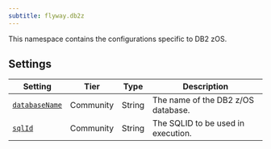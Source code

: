 ```yaml
---
subtitle: flyway.db2z
---
```


This namespace contains the configurations specific to DB2 zOS.

## Settings

| Setting                                                                                                          | Tier      | Type   | Description                        |
|------------------------------------------------------------------------------------------------------------------|-----------|--------|------------------------------------|
| [`databaseName`](<Configuration/Flyway Namespace/Flyway DB2 zOS Namespace/Flyway DB2 zOS Database Name Setting>) | Community | String | The name of the DB2 z/OS database. |
| [`sqlId`](<Configuration/Flyway Namespace/Flyway DB2 zOS Namespace/Flyway DB2 zOS SQL ID Setting>)               | Community | String | The SQLID to be used in execution. |
